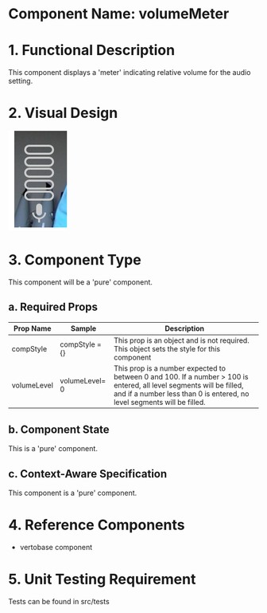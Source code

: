 # Component Name: volumeMeter #
# 1. Functional Description #

This component displays a 'meter' indicating relative volume for the audio setting.  

# 2. Visual Design #

![A sample about page](img/volume-meter.png)

# 3. Component Type #

This component will be a 'pure' component.

## a. Required Props ##

| Prop Name | Sample | Description |
| ------------ | ------------- | ------------- |
| compStyle | compStyle = {} | This prop is an object and is not required. This object sets the style for this component |
|volumeLevel| volumeLevel= 0| This prop is a number expected to between 0 and 100.  If a number > 100 is entered, all level segments will be filled, and if a number less than 0 is entered, no level segments will be filled.


## b. Component State ##
This is a 'pure' component.

## c. Context-Aware Specification ##

This component is a 'pure' component.

# 4. Reference Components #

* vertobase component

# 5. Unit Testing Requirement #

 Tests can be found in src/tests
